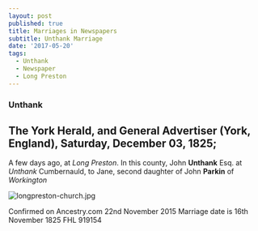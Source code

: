 ```yaml
---
layout: post
published: true
title: Marriages in Newspapers
subtitle: Unthank Marriage
date: '2017-05-20'
tags:
  - Unthank
  - Newspaper
  - Long Preston
---
```

### Unthank

## The York Herald, and General Advertiser (York, England), Saturday, December 03, 1825; 

A few days ago, at *Long Preston*.  In this county, John **Unthank** Esq. at *Unthank* Cumbernauld, to Jane, second daughter of John **Parkin** of  *Workington*

![longpreston-church.jpg](https://draftin.com:443/images/34226?token=n6FcArSxpezhQhA6sckMsSYD7H19UI0_Q7dMWfuo5x0JUt1zqjy3bQh-ULMHd6x4oycX-fjS9gOlz_ZB_ypKewo) 

Confirmed on Ancestry.com 22nd November 2015 
Marriage date is 16th November 1825
FHL 919154
